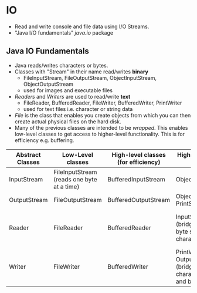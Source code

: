 # IO
* Read and write console and file data using I/O Streams.
* "Java I/O fundamentals" *java.io* package

## Java IO Fundamentals
* Java reads/writes characters or bytes.
* Classes with "Stream" in their name read/writes **binary**
  * FileInputStream, FileOutputStream, ObjectInputStream, ObjectOutputStream
  * used for images and executable files
* *Readers* and *Writers* are used to read/write **text**
  * FileReader, BufferedReader, FileWriter, BufferedWriter, PrintWriter
  * used for text files i.e. character or string data
* *File* is the class that enables you create objects from which you can then create actual physical files on the hard disk.
* Many of the previous classes are intended to be *wrapped*. This enables low-level classes to get access to higher-level functionality. This is for efficiency e.g. buffering.

| Abstract Classes | Low-Level classes                          | High-level classes (for efficiency) | High-level classes (Other)                                                                     | Example                                                                                                             |
|------------------|--------------------------------------------|-------------------------------------|------------------------------------------------------------------------------------------------|---------------------------------------------------------------------------------------------------------------------|
| InputStream      | FileInputStream (reads one byte at a time) | BufferedInputStream                 | ObjectInputStream                                                                              | new ObjectInputStream(new FileInputStream("f.dat");                                                                 |
| OutputStream     | FileOutputStream                           | BufferedOutputStream                | ObjectOutputStream <br/> PrintStream                                                           | new ObjectOutputStream(new FileOutputStream("f.dat");                                                               |
| Reader           | FileReader                                 | BufferedReader                      | InputStreamReader <br/> (bridge between byte streams and character streamer)                   | new BufferedReader(new FileReader("in.txt"); <br/> new BufferedReader(new InputStreamReader(System.in); //keyboard  |
| Writer           | FileWriter                                 | BufferedWriter                      | PrintWriter <br/> OutputStreamWriter <br/> (bridge between character streams and byte streams) | new BufferedWriter(new FileWriter("in.txt"); <br/> new BufferedWriter(new OutputStreamReader(System.out); //console |


